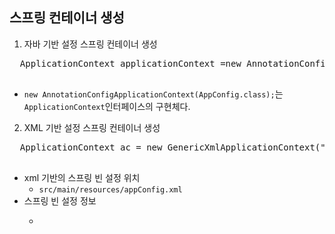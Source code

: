 ## 스프링 컨테이너 생성
1. 자바 기반 설정 스프링 컨테이너 생성
  <pre>
  ApplicationContext applicationContext =new AnnotationConfigApplicationContext(AppConfig.class);
  </pre>
  - ```new AnnotationConfigApplicationContext(AppConfig.class);```는 ```ApplicationContext```인터페이스의 구현체다.

2. XML 기반 설정 스프링 컨테이너 생성
  <pre>
  ApplicationContext ac = new GenericXmlApplicationContext("appConfig.xml");
  </pre>
  - xml 기반의 스프링 빈 설정 위치
    - ```src/main/resources/appConfig.xml```
  - 스프링 빈 설정 정보
    - <pre>
       <bean id="memberService" class="hello.core.member.MemberServiceImpl">
       <constructor-arg name="memberRepository" ref="memberRepository" />
       </bean>
      </pre>
